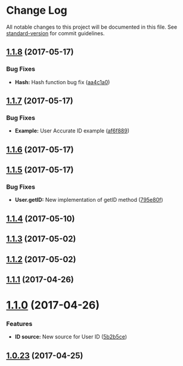 # Change Log

All notable changes to this project will be documented in this file. See [standard-version](https://github.com/conventional-changelog/standard-version) for commit guidelines.

<a name="1.1.8"></a>
## [1.1.8](https://github.com/CrazySquirrel/UserID/compare/v1.1.7...v1.1.8) (2017-05-17)


### Bug Fixes

* **Hash:** Hash function bug fix ([aa4c1a0](https://github.com/CrazySquirrel/UserID/commit/aa4c1a0))



<a name="1.1.7"></a>
## [1.1.7](https://github.com/CrazySquirrel/UserID/compare/v1.1.6...v1.1.7) (2017-05-17)


### Bug Fixes

* **Example:** User Accurate ID example ([af6f889](https://github.com/CrazySquirrel/UserID/commit/af6f889))



<a name="1.1.6"></a>
## [1.1.6](https://github.com/CrazySquirrel/UserID/compare/v1.1.5...v1.1.6) (2017-05-17)



<a name="1.1.5"></a>
## [1.1.5](https://github.com/CrazySquirrel/UserID/compare/v1.1.4...v1.1.5) (2017-05-17)


### Bug Fixes

* **User.getID:** New implementation of getID method ([795e80f](https://github.com/CrazySquirrel/UserID/commit/795e80f))



<a name="1.1.4"></a>
## [1.1.4](https://github.com/CrazySquirrel/UserID/compare/v1.1.3...v1.1.4) (2017-05-10)



<a name="1.1.3"></a>
## [1.1.3](https://github.com/CrazySquirrel/UserID/compare/v1.1.2...v1.1.3) (2017-05-02)



<a name="1.1.2"></a>
## [1.1.2](https://github.com/CrazySquirrel/UserID/compare/v1.1.1...v1.1.2) (2017-05-02)



<a name="1.1.1"></a>
## [1.1.1](https://github.com/CrazySquirrel/UserID/compare/v1.1.0...v1.1.1) (2017-04-26)



<a name="1.1.0"></a>
# [1.1.0](https://github.com/CrazySquirrel/UserID/compare/v1.0.23...v1.1.0) (2017-04-26)


### Features

* **ID source:** New source for User ID ([5b2b5ce](https://github.com/CrazySquirrel/UserID/commit/5b2b5ce))



<a name="1.0.23"></a>
## [1.0.23](https://github.com/CrazySquirrel/UserID/compare/v1.0.22...v1.0.23) (2017-04-25)
